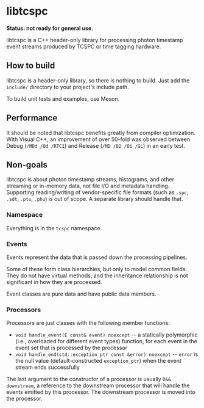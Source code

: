 <!--
This file is part of libtcspc
Copyright 2019-2022 Board of Regents of the University of Wisconsin System
SPDX-License-Identifier: MIT
-->

# libtcspc

**Status: not ready for general use**.

libtcspc is a C++ header-only library for processing photon timestamp event
streams produced by TCSPC or time tagging hardware.

## How to build

libtcspc is a header-only library, so there is nothing to build. Just add the
`include/` directory to your project's include path.

To build unit tests and examples, use Meson.

## Performance

It should be noted that libtcspc benefits greatly from compiler optimization.
With Visual C++, an improvement of over 50-fold was observed between Debug
(`/MDd /Od /RTC1`) and Release (`/MD /O2 /Oi /GL`) in an early test.

## Non-goals

libtcspc is about photon timestamp streams, histograms, and other streaming or
in-memory data, not file I/O and metadata handling. Supporting reading/writing
of vendor-specific file formats (such as `.spc`, `.sdt`, `.ptu`, `.phu`) is out
of scope. A separate library should handle that.

### Namespace

Everything is in the `tcspc` namespace.

### Events

Events represent the data that is passed down the processing pipelines.

Some of these form class hierarchies, but only to model common fields. They do
not have virtual methods, and the inheritance relationship is not significant
in how they are processed.

Event classes are pure data and have public data members.

### Processors

Processors are just classes with the following member functions:

- `void handle_event(E const& event) noexcept` -- a statically polymorphic
  (i.e., overloaded for different event types) function, for each event in the
  event set that is processed by the processor
- `void handle_end(std::exception_ptr const &error) noexcept` -- `error` is the
  null value (default-constructed `exception_ptr`) when the event stream ends
  successfully

The last argument to the constructor of a processor is usually
`D&& downstream`, a reference to the downstream processor that will handle the
events emitted by this processor. The downstream processor is moved into the
processor.
